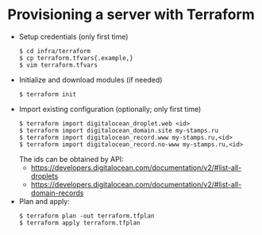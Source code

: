 # Provisioning a server with Terraform

* Setup credentials (only first time)
  ```console
  $ cd infra/terraform
  $ cp terraform.tfvars{.example,}
  $ vim terraform.tfvars
  ```
* Initialize and download modules (if needed)
  ```console
  $ terraform init
  ```
* Import existing configuration (optionally; only first time)
  ```console
  $ terraform import digitalocean_droplet.web <id>
  $ terraform import digitalocean_domain.site my-stamps.ru
  $ terraform import digitalocean_record.www my-stamps.ru,<id>
  $ terraform import digitalocean_record.no-www my-stamps.ru,<id>
  ```
  The ids can be obtained by API:
  - https://developers.digitalocean.com/documentation/v2/#list-all-droplets
  - https://developers.digitalocean.com/documentation/v2/#list-all-domain-records
* Plan and apply:
  ```console
  $ terraform plan -out terraform.tfplan
  $ terraform apply terraform.tfplan
  ```
